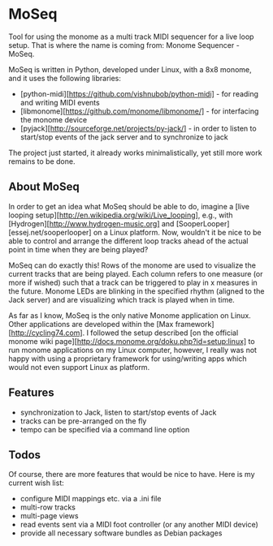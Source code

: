 MoSeq
=====
Tool for using the monome as a multi track MIDI sequencer for a live loop
setup.  That is where the name is coming from: Monome Sequencer - MoSeq.

MoSeq is written in Python, developed under Linux, with a 8x8 monome,
and it uses the following libraries:
* [python-midi][https://github.com/vishnubob/python-midi] - for reading and writing MIDI events
* [libmonome][https://github.com/monome/libmonome/] - for interfacing the monome device
* [pyjack][http://sourceforge.net/projects/py-jack/] - in order to listen to start/stop events of the jack server and to synchronize to jack

The project just started, it already works minimalistically, yet still more
work remains to be done.

About MoSeq
-----------
In order to get an idea what MoSeq should be able to do, imagine a 
[live looping setup][http://en.wikipedia.org/wiki/Live_looping], e.g.,
with [Hydrogen][http://www.hydrogen-music.org] and 
[SooperLooper][essej.net/sooperlooper] on a Linux platform.
Now, wouldn't it be nice to be able to control and arrange the different 
loop tracks ahead of the actual point in time when they are being
played?

MoSeq can do exactly this! Rows of the monome are used to visualize the
current tracks that are being played. Each column refers to one measure
(or more if wished) such that a track can be triggered to play in x
measures in the future. Monome LEDs are blinking in the specified rhythm
(aligned to the Jack server) and are visualizing which track is played when
in time.

As far as I know, MoSeq is the only native Monome application on Linux.
Other applications are developed
within the [Max framework][http://cycling74.com]. I followed the setup described 
[on the official monome wiki page][http://docs.monome.org/doku.php?id=setup:linux]
to run monome applications on my Linux computer, however, I really was not
happy with using a proprietary framework for using/writing apps which would not
even support Linux as platform.

Features
--------
* synchronization to Jack, listen to start/stop events of Jack
* tracks can be pre-arranged on the fly
* tempo can be specified via a command line option

Todos
-----
Of course, there are more features that would be nice to have.
Here is my current wish list:
* configure MIDI mappings etc. via a .ini file
* multi-row tracks
* multi-page views
* read events sent via a MIDI foot controller (or any another MIDI device)
* provide all necessary software bundles as Debian packages

